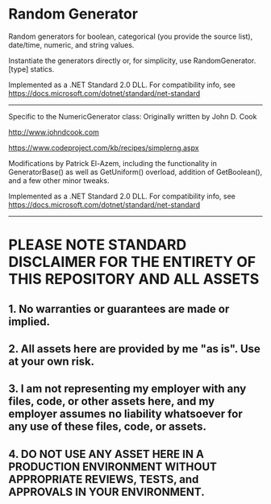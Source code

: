 # Random Generator

Random generators for boolean, categorical (you provide the source list), date/time, numeric, and string values.

Instantiate the generators directly or, for simplicity, use RandomGenerator.[type] statics.

Implemented as a .NET Standard 2.0 DLL. For compatibility info, see https://docs.microsoft.com/dotnet/standard/net-standard

-----------------------------

Specific to the NumericGenerator class:
Originally written by John D. Cook

http://www.johndcook.com

https://www.codeproject.com/kb/recipes/simplerng.aspx


Modifications by Patrick El-Azem, including the functionality in GeneratorBase() as well as GetUniform() overload, addition of GetBoolean(), and a few other minor tweaks.

Implemented as a .NET Standard 2.0 DLL. For compatibility info, see https://docs.microsoft.com/dotnet/standard/net-standard

-----------------------------

# PLEASE NOTE STANDARD DISCLAIMER FOR THE ENTIRETY OF THIS REPOSITORY AND ALL ASSETS
## 1. No warranties or guarantees are made or implied.
## 2. All assets here are provided by me "as is". Use at your own risk.
## 3. I am not representing my employer with any files, code, or other assets here, and my employer assumes no liability whatsoever for any use of these files, code, or assets.
## 4. DO NOT USE ANY ASSET HERE IN A PRODUCTION ENVIRONMENT WITHOUT APPROPRIATE REVIEWS, TESTS, and APPROVALS IN YOUR ENVIRONMENT.
